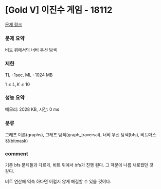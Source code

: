 # [Gold V] 이진수 게임 - 18112

[문제 링크](https://www.acmicpc.net/problem/18112)

### 문제 요약

<p> 비트 위에서의 너비 우선 탐색 </p>

### 제한

TL : 1sec, ML : 1024 MB

$1 ≤ L, K ≤ 10$

### 성능 요약

메모리: 2028 KB, 시간: 0 ms

### 분류

그래프 이론(graphs), 그래프 탐색(graph_traversal), 너비 우선 탐색(bfs), 비트마스킹(bitmask)

### comment

기존 bfs 문제들과 다르게, 비트 위에서 bfs가 진행 된다. 그 덕분에 나름 새로웠던 것 같다.

비트 연산에 익숙 하다면 어렵지 않게 해결할 수 있을 것이다.
